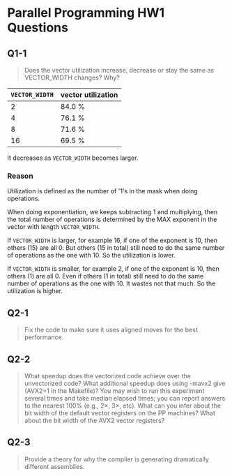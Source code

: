 # Parallel Programming HW1 Questions
## Q1-1
> Does the vector utilization increase, decrease or stay the same as VECTOR_WIDTH changes? Why?

| `VECTOR_WIDTH` | vector utilization |
| -------- | -------- | 
| 2    | 84.0 %  | 
| 4    | 76.1 %   |
| 8    | 71.6 %  |
| 16   | 69.5 %   |

It decreases as `VECTOR_WIDTH` becomes larger.

### Reason
Utilization is defined as the number of '1's in the mask when doing operations. 

When doing exponentiation,
we keeps subtracting 1 and multiplying, 
then the total number of operations 
is determined by the MAX exponent 
in the vector with length `VECTOR_WIDTH`.

If `VECTOR_WIDTH` is larger, 
for example 16, if one of the exponent is 10, 
then others (15) are all 0. 
But others (15 in total) still need to do the same number of operations as the one with 10. 
So the utilization is lower.

If `VECTOR_WIDTH` is smaller, 
for example 2, if one of the exponent is 10, 
then others (1) are all 0. 
Even if others (1 in total) still need to do the same number of operations as the one with 10. 
It wastes not that much. 
So the utilization is higher.

## Q2-1
> Fix the code to make sure it uses aligned moves for the best performance.



## Q2-2
> What speedup does the vectorized code achieve over the unvectorized code? What additional speedup does using -mavx2 give (AVX2=1 in the Makefile)? You may wish to run this experiment several times and take median elapsed times; you can report answers to the nearest 100% (e.g., 2×, 3×, etc). What can you infer about the bit width of the default vector registers on the PP machines? What about the bit width of the AVX2 vector registers?



## Q2-3
> Provide a theory for why the compiler is generating dramatically different assemblies.


